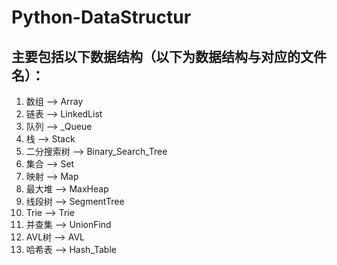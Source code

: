 # Python-DataStructur

## 主要包括以下数据结构（以下为数据结构与对应的文件名）：

1. 数组  -->  Array
2. 链表  -->  LinkedList
3. 队列  -->  _Queue
4. 栈    -->  Stack
5. 二分搜索树  -->  Binary_Search_Tree
6. 集合  -->  Set
7. 映射  --> Map
8. 最大堆  -->  MaxHeap
9. 线段树  -->  SegmentTree
10. Trie  -->  Trie
11. 并查集  -->  UnionFind
12. AVL树  -->  AVL
13. 哈希表  -->  Hash_Table
